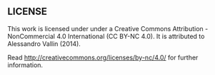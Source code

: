 LICENSE
-------

This work is licensed under under a Creative Commons Attribution - NonCommercial 4.0 International (CC BY-NC 4.0).
It is attributed to Alessandro Vallin (2014).


Read http://creativecommons.org/licenses/by-nc/4.0/ for further information.

